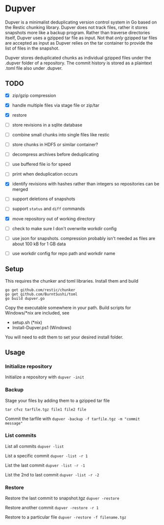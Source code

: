 # Dupver
Dupver is a minimalist deduplicating version control system in Go based on 
the Restic chunking library.
Dupver does not track files, rather it stores snapshots more like
a backup program. Rather than traverse directories itself, Dupver
uses a gzipped tar file as input. Not that *only* gzipped tar files
are accepted as input as Dupver relies on the tar container to
provide the list of files in the snapshot.

Dupver stores deduplicated chunks as individual gzipped files
under the .dupver folder of a repository. The commit history
is stored as a plaintext .toml file also under .dupver.

## TODO
* [x] zip/gzip compression
* [x] handle multiple files via stage file or zip/tar
* [x] restore
* [ ] store revisions in a sqlite database
* [ ] combine small chunks into single files like restic
* [ ] store chunks in HDF5 or similar container?
* [ ] decompress archives before deduplicating
* [ ] use buffered file io for speed
* [ ] print when deduplication occurs
* [x] identify revisions with hashes rather than integers so repositories can be merged
* [ ] support deletions of snapshots
* [ ] support `status` and `diff` commands
* [x] move repository out of working directory
* [ ] check to make sure I don't overwrite workdir config
* [ ] use json for snapshots. compression probably isn't needed as files are about 100 kB for 1 GB data 
* [ ] use workdir config for repo path and workdir name


## Setup
This requires the chunker and toml libraries. Install them and build
```
go get github.com/restic/chunker
go get github.com/BurntSushi/toml
go build dupver.go
```

Copy the executable somewhere in your path. Build scripts for 
Windows/*nix are included, see

* setup.sh (*nix)
* Install-Dupver.ps1 (Windows)

You will need to edit them to set your desired install folder.

## Usage

### Initialize repository
Initialize a repository with
`dupver -init`

### Backup
Stage your files by adding them to a gzipped tar file

`tar cfvz tarfile.tgz file1 file2 file`

Commit the tarfile with
`dupver -backup -f tarfile.tgz -m "commit message"`

### List commits
List all commits
`dupver -list`

List a specific commit
`dupver -list -r 1`

List the last commit
`dupver -list -r -1`

List the 2nd to last commit
`dupver -list -r -2`

### Restore
Restore the last commit to snapshot<n>.tgz
`dupver -restore`

Restore another commit
`dupver -restore -r 1`

Restore to a particular file
`dupver -restore -f filename.tgz`

